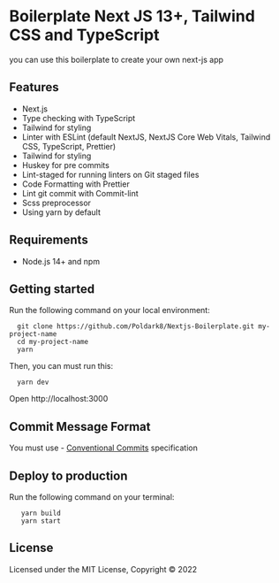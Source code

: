 # Boilerplate Next JS 13+, Tailwind CSS  and TypeScript

you can use this boilerplate to create your own next-js app

## Features

- Next.js
- Type checking with TypeScript
- Tailwind for styling
- Linter with ESLint (default NextJS, NextJS Core Web Vitals, Tailwind CSS, TypeScript, Prettier)
- Tailwind for styling
- Huskey for pre commits
- Lint-staged for running linters on Git staged files
- Code Formatting with Prettier
- Lint git commit with Commit-lint
- Scss preprocessor
- Using yarn by default

## Requirements

- Node.js 14+ and npm

## Getting started

Run the following command on your local environment:

```
  git clone https://github.com/Poldark8/Nextjs-Boilerplate.git my-project-name
  cd my-project-name
  yarn
```

Then, you can must run this:

```
  yarn dev
```

Open http://localhost:3000

## Commit Message Format

You must use - [Conventional Commits](https://www.conventionalcommits.org/en/v1.0.0/) specification

## Deploy to production

Run the following command on your terminal:

```
   yarn build
   yarn start
  ```

## License

Licensed under the MIT License, Copyright © 2022

